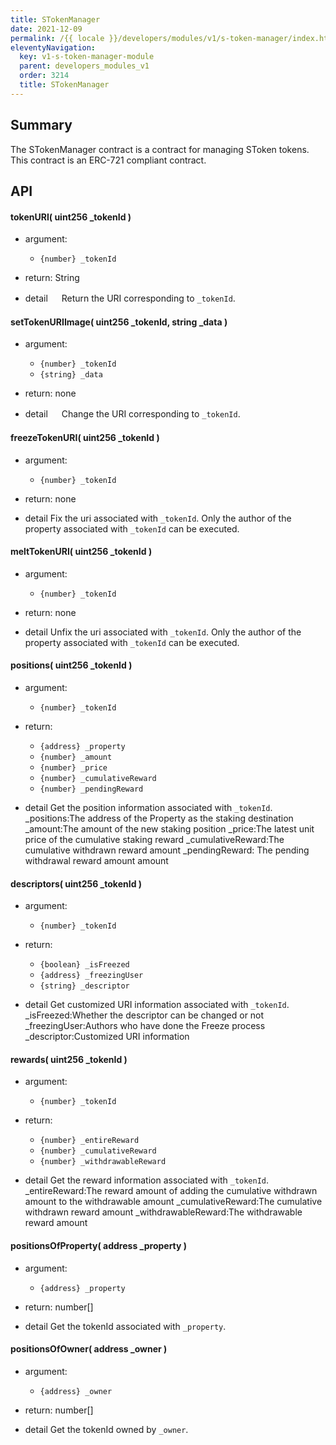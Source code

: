 ```yaml
---
title: STokenManager
date: 2021-12-09
permalink: /{{ locale }}/developers/modules/v1/s-token-manager/index.html
eleventyNavigation:
  key: v1-s-token-manager-module
  parent: developers_modules_v1
  order: 3214
  title: STokenManager
---
```


## Summary

The STokenManager contract is a contract for managing SToken tokens.
This contract is an ERC-721 compliant contract.

## API

#### tokenURI( uint256 \_tokenId )

- argument:

  - `{number} _tokenId`

- return: String

- detail
  　 Return the URI corresponding to `_tokenId`.

#### setTokenURIImage( uint256 \_tokenId, string \_data )

- argument:

  - `{number} _tokenId`
  - `{string} _data`

- return: none

- detail
  　 Change the URI corresponding to `_tokenId`.

#### freezeTokenURI( uint256 \_tokenId )

- argument:

  - `{number} _tokenId`

- return: none

- detail
  Fix the uri associated with `_tokenId`. Only the author of the property associated with `_tokenId` can be executed.

#### meltTokenURI( uint256 \_tokenId )

- argument:

  - `{number} _tokenId`

- return: none

- detail
  Unfix the uri associated with `_tokenId`. Only the author of the property associated with `_tokenId` can be executed.

#### positions( uint256 \_tokenId )

- argument:

  - `{number} _tokenId`

- return:

  - `{address} _property`
  - `{number} _amount`
  - `{number} _price`
  - `{number} _cumulativeReward`
  - `{number} _pendingReward`

- detail
  Get the position information associated with `_tokenId`.
  \_positions:The address of the Property as the staking destination
  \_amount:The amount of the new staking position
  \_price:The latest unit price of the cumulative staking reward
  \_cumulativeReward:The cumulative withdrawn reward amount
  \_pendingReward: The pending withdrawal reward amount amount

#### descriptors( uint256 \_tokenId )

- argument:

  - `{number} _tokenId`

- return:

  - `{boolean} _isFreezed`
  - `{address} _freezingUser`
  - `{string} _descriptor`

- detail
  Get customized URI information associated with `_tokenId`.
  \_isFreezed:Whether the descriptor can be changed or not
  \_freezingUser:Authors who have done the Freeze process
  \_descriptor:Customized URI information

#### rewards( uint256 \_tokenId )

- argument:

  - `{number} _tokenId`

- return:

  - `{number} _entireReward`
  - `{number} _cumulativeReward`
  - `{number} _withdrawableReward`

- detail
  Get the reward information associated with `_tokenId`.
  \_entireReward:The reward amount of adding the cumulative withdrawn amount
  to the withdrawable amount
  \_cumulativeReward:The cumulative withdrawn reward amount
  \_withdrawableReward:The withdrawable reward amount

#### positionsOfProperty( address \_property )

- argument:

  - `{address} _property`

- return: number[]

- detail
  Get the tokenId associated with `_property`.

#### positionsOfOwner( address \_owner )

- argument:

  - `{address} _owner`

- return: number[]

- detail
  Get the tokenId owned by `_owner`.
